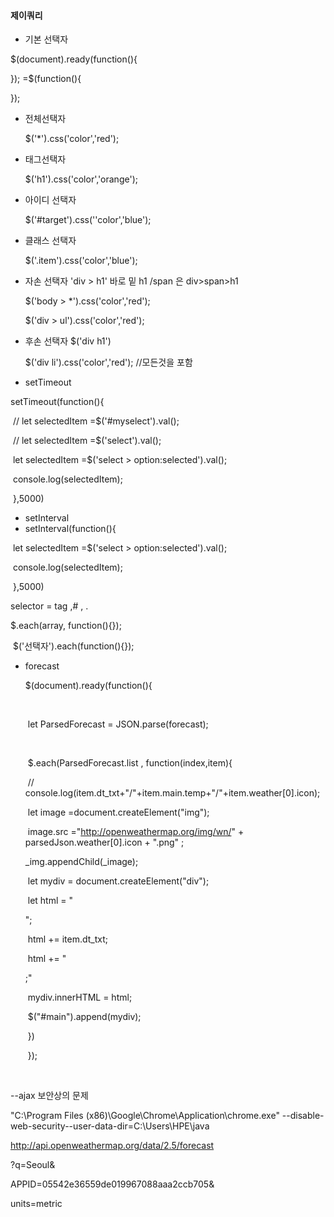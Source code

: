 #### 제이쿼리

- 기본  선택자

$(document).ready(function(){

});  =$(function(){

});

- 전체선택자

   $('*').css('color','red');

- 태그선택자

    $('h1').css('color','orange');

- 아이디 선택자 

   $('#target').css(''color','blue'); 

- 클래스 선택자

   $('.item').css('color','blue');

- 자손 선택자 'div > h1' 바로 밑 h1  /span 은 div>span>h1

   $('body > *').css('color','red');

   $('div > ul').css('color','red');

- 후손 선택자 $('div h1')

   $('div li').css('color','red'); //모든것을 포함 

- setTimeout

 setTimeout(function(){

​      // let selectedItem =$('#myselect').val();

​      // let selectedItem =$('select').val();

​      let selectedItem =$('select > option:selected').val();

​      console.log(selectedItem);

​    },5000)

- setInterval
- setInterval(function(){

​      let selectedItem =$('select > option:selected').val();

​      console.log(selectedItem);

​    },5000)

selector = tag ,# , . 

   $.each(array, function(){});

​    $('선택자').each(function(){});

- forecast 

   $(document).ready(function(){

  ​      

  ​      let ParsedForecast = JSON.parse(forecast);      

  ​      

  ​      $.each(ParsedForecast.list , function(index,item){

  ​      // console.log(item.dt_txt+"/"+item.main.temp+"/"+item.weather[0].icon);

  ​        let image =document.createElement("img");

  ​        image.src ="http://openweathermap.org/img/wn/" + parsedJson.weather[0].icon + ".png" ;

    _img.appendChild(_image); 

  ​        let mydiv = document.createElement("div");

  ​        let html = "<div>";

  ​          html += item.dt_txt;

  ​        html += "</div>;"

  ​        mydiv.innerHTML = html;

  

  ​        $("#main").append(mydiv);

  

  ​      })

     

  ​    });

 <script>
    $(document).ready(function(){
      $.ajax({
          url:"./data.html",
      succes : function(data){},
      error:function(){}
      });
      $.ajax("./data.html",{
      succes : function(data){},
      error:function(){}
      });


    });
     </script>

--ajax 보안상의 문제

"C:\Program Files (x86)\Google\Chrome\Application\chrome.exe" --disable-web-security--user-data-dir=C:\Users\HPE\java

http://api.openweathermap.org/data/2.5/forecast

?q=Seoul&

APPID=05542e36559de019967088aaa2ccb705&

units=metric